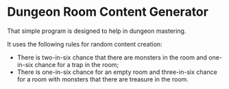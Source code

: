 # Dungeon Room Content Generator

That simple program is designed to help in dungeon mastering.

It uses the following rules for random content creation:

* There is two-in-six chance that there are monsters in the room and one-in-six chance for a trap in the room;
* There is one-in-six chance for an empty room and three-in-six chance for a room with monsters that there are treasure in the room.

